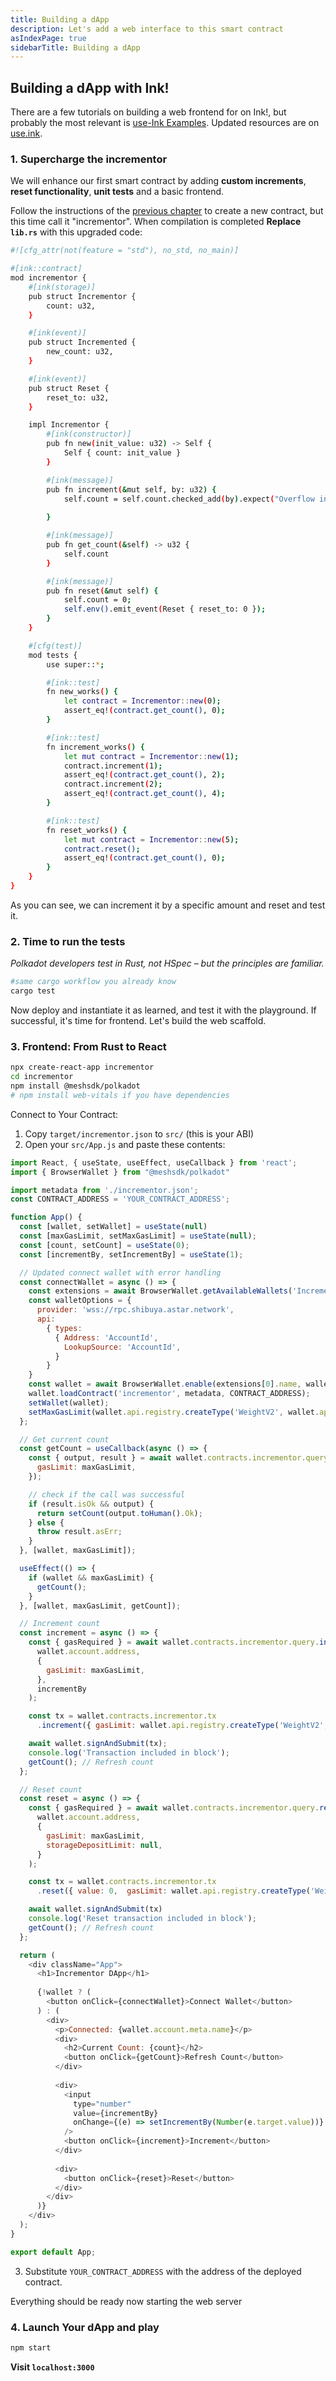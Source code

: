 ```yaml
---
title: Building a dApp
description: Let's add a web interface to this smart contract
asIndexPage: true
sidebarTitle: Building a dApp
---
```


## Building a dApp with Ink!

There are a few tutorials on building a web frontend for on Ink!, but probably the most relevant is [use-Ink Examples](https://github.com/use-ink/ink-examples). Updated resources are on [use.ink](https://use.ink/frontend/overview/).

### 1. Supercharge the incrementor

We will enhance our first smart contract by adding **custom increments**, **reset functionality**, **unit tests** and a basic frontend.

Follow the instructions of the [previous chapter](./2001.md) to create a new contract, but this time call it "incrementor". When compilation is completed **Replace `lib.rs`** with this upgraded code:  

```sh
#![cfg_attr(not(feature = "std"), no_std, no_main)]

#[ink::contract]
mod incrementor {
    #[ink(storage)]
    pub struct Incrementor {
        count: u32,
    }

    #[ink(event)]
    pub struct Incremented {
        new_count: u32,
    }

    #[ink(event)]
    pub struct Reset {
        reset_to: u32,
    }

    impl Incrementor {
        #[ink(constructor)]
        pub fn new(init_value: u32) -> Self {
            Self { count: init_value }
        }

        #[ink(message)]
        pub fn increment(&mut self, by: u32) {
            self.count = self.count.checked_add(by).expect("Overflow in increment operation");
        
        }

        #[ink(message)]
        pub fn get_count(&self) -> u32 {
            self.count
        }

        #[ink(message)]
        pub fn reset(&mut self) {
            self.count = 0;
            self.env().emit_event(Reset { reset_to: 0 });
        }
    }

    #[cfg(test)]
    mod tests {
        use super::*;

        #[ink::test]
        fn new_works() {
            let contract = Incrementor::new(0);
            assert_eq!(contract.get_count(), 0);
        }

        #[ink::test]
        fn increment_works() {
            let mut contract = Incrementor::new(1);
            contract.increment(1);
            assert_eq!(contract.get_count(), 2);
            contract.increment(2);
            assert_eq!(contract.get_count(), 4);
        }

        #[ink::test]
        fn reset_works() {
            let mut contract = Incrementor::new(5);
            contract.reset();
            assert_eq!(contract.get_count(), 0);
        }
    }
}
```
As you can see, we can increment it by a specific amount and reset and test it.

### 2. Time to run the tests

*Polkadot developers test in Rust, not HSpec – but the principles are familiar.*  
```sh
#same cargo workflow you already know
cargo test
```

Now deploy and instantiate it as learned, and test it with the playground. If successful, it's time for frontend. Let's build the web scaffold.

### 3. Frontend: From Rust to React

```sh
npx create-react-app incrementor
cd incrementor
npm install @meshsdk/polkadot
# npm install web-vitals if you have dependencies
```

Connect to Your Contract:  

1. Copy `target/incrementor.json` to `src/` (this is your ABI)
2. Open your `src/App.js` and paste these contents:

```javascript
import React, { useState, useEffect, useCallback } from 'react';
import { BrowserWallet } from "@meshsdk/polkadot"

import metadata from './incrementor.json';
const CONTRACT_ADDRESS = 'YOUR_CONTRACT_ADDRESS';

function App() {
  const [wallet, setWallet] = useState(null)
  const [maxGasLimit, setMaxGasLimit] = useState(null);
  const [count, setCount] = useState(0);
  const [incrementBy, setIncrementBy] = useState(1);

  // Updated connect wallet with error handling
  const connectWallet = async () => {
    const extensions = await BrowserWallet.getAvailableWallets('Incrementor DApp');
    const walletOptions = {
      provider: 'wss://rpc.shibuya.astar.network',
      api:
        { types:
          { Address: 'AccountId',
            LookupSource: 'AccountId',
          }
        }
    }
    const wallet = await BrowserWallet.enable(extensions[0].name, walletOptions);
    wallet.loadContract('incrementor', metadata, CONTRACT_ADDRESS);
    setWallet(wallet);
    setMaxGasLimit(wallet.api.registry.createType('WeightV2', wallet.api.consts.system.blockWeights.maxBlock));
  };

  // Get current count
  const getCount = useCallback(async () => {
    const { output, result } = await wallet.contracts.incrementor.query.getCount(wallet.account.address, {
      gasLimit: maxGasLimit,
    });

    // check if the call was successful
    if (result.isOk && output) {
      return setCount(output.toHuman().Ok);
    } else {
      throw result.asErr;
    }
  }, [wallet, maxGasLimit]);

  useEffect(() => {
    if (wallet && maxGasLimit) {
      getCount();
    }
  }, [wallet, maxGasLimit, getCount]);

  // Increment count
  const increment = async () => {
    const { gasRequired } = await wallet.contracts.incrementor.query.increment(
      wallet.account.address,
      {
        gasLimit: maxGasLimit,
      },
      incrementBy
    );

    const tx = wallet.contracts.incrementor.tx
      .increment({ gasLimit: wallet.api.registry.createType('WeightV2', gasRequired) }, incrementBy);

    await wallet.signAndSubmit(tx);
    console.log('Transaction included in block');
    getCount(); // Refresh count
  };

  // Reset count
  const reset = async () => {
    const { gasRequired } = await wallet.contracts.incrementor.query.reset(
      wallet.account.address,
      {
        gasLimit: maxGasLimit,
        storageDepositLimit: null,
      }
    );

    const tx = wallet.contracts.incrementor.tx
      .reset({ value: 0,  gasLimit: wallet.api.registry.createType('WeightV2', gasRequired) })

    await wallet.signAndSubmit(tx)
    console.log('Reset transaction included in block');
    getCount(); // Refresh count
  };

  return (
    <div className="App">
      <h1>Incrementor DApp</h1>
      
      {!wallet ? (
        <button onClick={connectWallet}>Connect Wallet</button>
      ) : (
        <div>
          <p>Connected: {wallet.account.meta.name}</p>
          <div>
            <h2>Current Count: {count}</h2>
            <button onClick={getCount}>Refresh Count</button>
          </div>
          
          <div>
            <input
              type="number"
              value={incrementBy}
              onChange={(e) => setIncrementBy(Number(e.target.value))}
            />
            <button onClick={increment}>Increment</button>
          </div>
          
          <div>
            <button onClick={reset}>Reset</button>
          </div>
        </div>
      )}
    </div>
  );
}

export default App;
```

3. Substitute `YOUR_CONTRACT_ADDRESS` with the address of the deployed contract.

Everything should be ready now starting the web server  

### 4. Launch Your dApp and play

```sh
npm start
```

**Visit `localhost:3000`**


